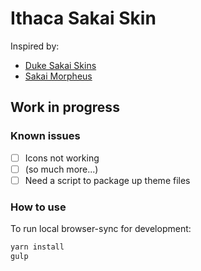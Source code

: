 # Ithaca Sakai Skin

Inspired by:

* [Duke Sakai Skins](https://github.com/DukeLearningInnovation/duke-sakai-skins)
* [Sakai Morpheus](https://github.com/sakaiproject/sakai/tree/master/library)

## Work in progress

### Known issues

* [ ] Icons not working
* [ ] (so much more...)
* [ ] Need a script to package up theme files

### How to use

To run local browser-sync for development:

```bash
yarn install
gulp
```
